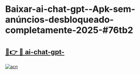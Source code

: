 # Baixar-ai-chat-gpt--Apk-sem-anúncios-desbloqueado-completamente-2025-#76tb2

# <h2><a href="https://ainizakaria.my?title=ai-chat-gpt-&ref=24M">🔗👉 🔴 ai-chat-gpt-</a></h2>

[![acn](https://github.com/user-attachments/assets/0f9c940e-d8b0-45ae-aac7-cd30a18b3e1c)](https://ainizakaria.my?title=ai-chat-gpt-&ref=24M)

